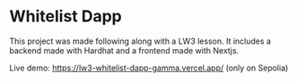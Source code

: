 # Whitelist Dapp

This project was made following along with a LW3 lesson. It includes a backend made with Hardhat and a frontend made with Nextjs.

Live demo: https://lw3-whitelist-dapp-gamma.vercel.app/ (only on Sepolia)
